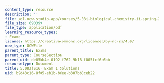 ```yaml
---
content_type: resource
description: ''
file: /ol-ocw-studio-app/courses/5-08j-biological-chemistry-ii-spring-2016/b9d43c168f05eb1bbdeeb307bb8ceb22_MIT5_08jS16exam1_soln.pdf
file_size: 690399
file_type: application/pdf
learning_resource_types:
- Exams
license: https://creativecommons.org/licenses/by-nc-sa/4.0/
ocw_type: OCWFile
parent_title: Exams
parent_type: CourseSection
parent_uid: de05bb4e-0192-f762-9b18-f005fcf6c6bb
resourcetype: Document
title: 5.08J(S16) Exam 1 Solutions
uid: b9d43c16-8f05-eb1b-bdee-b307bb8ceb22
---
```

